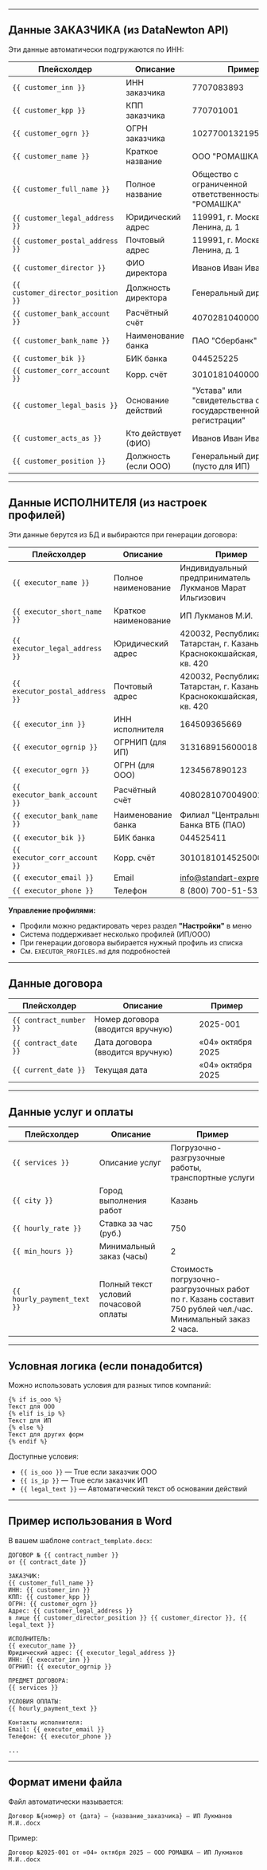 

---

## Данные ЗАКАЗЧИКА (из DataNewton API)

Эти данные автоматически подгружаются по ИНН:

| Плейсхолдер | Описание | Пример |
|------------|----------|--------|
| `{{ customer_inn }}` | ИНН заказчика | 7707083893 |
| `{{ customer_kpp }}` | КПП заказчика | 770701001 |
| `{{ customer_ogrn }}` | ОГРН заказчика | 1027700132195 |
| `{{ customer_name }}` | Краткое название | ООО "РОМАШКА" |
| `{{ customer_full_name }}` | Полное название | Общество с ограниченной ответственностью "РОМАШКА" |
| `{{ customer_legal_address }}` | Юридический адрес | 119991, г. Москва, ул. Ленина, д. 1 |
| `{{ customer_postal_address }}` | Почтовый адрес | 119991, г. Москва, ул. Ленина, д. 1 |
| `{{ customer_director }}` | ФИО директора | Иванов Иван Иванович |
| `{{ customer_director_position }}` | Должность директора | Генеральный директор |
| `{{ customer_bank_account }}` | Расчётный счёт | 40702810400000123456 |
| `{{ customer_bank_name }}` | Наименование банка | ПАО "Сбербанк" |
| `{{ customer_bik }}` | БИК банка | 044525225 |
| `{{ customer_corr_account }}` | Корр. счёт | 30101810400000000225 |
| `{{ customer_legal_basis }}` | Основание действий | "Устава" или "свидетельства о государственной регистрации" |
| `{{ customer_acts_as }}` | Кто действует (ФИО) | Иванов Иван Иванович |
| `{{ customer_position }}` | Должность (если ООО) | Генеральный директор (пусто для ИП) |

---

## Данные ИСПОЛНИТЕЛЯ (из настроек профилей)

Эти данные берутся из БД и выбираются при генерации договора:

| Плейсхолдер | Описание | Пример |
|------------|----------|--------|
| `{{ executor_name }}` | Полное наименование | Индивидуальный предприниматель Лукманов Марат Ильгизович |
| `{{ executor_short_name }}` | Краткое наименование | ИП Лукманов М.И. |
| `{{ executor_legal_address }}` | Юридический адрес | 420032, Республика Татарстан, г. Казань, ул. Краснококшайская, д. 60, кв. 420 |
| `{{ executor_postal_address }}` | Почтовый адрес | 420032, Республика Татарстан, г. Казань, ул. Краснококшайская, д. 60, кв. 420 |
| `{{ executor_inn }}` | ИНН исполнителя | 164509365669 |
| `{{ executor_ogrnip }}` | ОГРНИП (для ИП) | 313168915600018 |
| `{{ executor_ogrn }}` | ОГРН (для ООО) | 1234567890123 |
| `{{ executor_bank_account }}` | Расчётный счёт | 40802810700490014077 |
| `{{ executor_bank_name }}` | Наименование банка | Филиал "Центральный" Банка ВТБ (ПАО) |
| `{{ executor_bik }}` | БИК банка | 044525411 |
| `{{ executor_corr_account }}` | Корр. счёт | 30101810145250000411 |
| `{{ executor_email }}` | Email | info@standart-express.ru |
| `{{ executor_phone }}` | Телефон | 8 (800) 700-51-53 |

**Управление профилями:**
- Профили можно редактировать через раздел **"Настройки"** в меню
- Система поддерживает несколько профилей (ИП/ООО)
- При генерации договора выбирается нужный профиль из списка
- См. `EXECUTOR_PROFILES.md` для подробностей

---

## Данные договора

| Плейсхолдер | Описание | Пример |
|------------|----------|--------|
| `{{ contract_number }}` | Номер договора (вводится вручную) | 2025-001 |
| `{{ contract_date }}` | Дата договора (вводится вручную) | «04» октября 2025 |
| `{{ current_date }}` | Текущая дата | «04» октября 2025 |

---

## Данные услуг и оплаты

| Плейсхолдер | Описание | Пример |
|------------|----------|--------|
| `{{ services }}` | Описание услуг | Погрузочно-разгрузочные работы, транспортные услуги |
| `{{ city }}` | Город выполнения работ | Казань |
| `{{ hourly_rate }}` | Ставка за час (руб.) | 750 |
| `{{ min_hours }}` | Минимальный заказ (часы) | 2 |
| `{{ hourly_payment_text }}` | Полный текст условий почасовой оплаты | Стоимость погрузочно-разгрузочных работ по г. Казань составит 750 рублей чел./час. Минимальный заказ 2 часа. |

---

## Условная логика (если понадобится)

Можно использовать условия для разных типов компаний:

```
{% if is_ooo %}
Текст для ООО
{% elif is_ip %}
Текст для ИП
{% else %}
Текст для других форм
{% endif %}
```

Доступные условия:
- `{{ is_ooo }}` — True если заказчик ООО
- `{{ is_ip }}` — True если заказчик ИП
- `{{ legal_text }}` — Автоматический текст об основании действий

---

## Пример использования в Word

В вашем шаблоне `contract_template.docx`:

```
ДОГОВОР № {{ contract_number }}
от {{ contract_date }}

ЗАКАЗЧИК:
{{ customer_full_name }}
ИНН: {{ customer_inn }}
КПП: {{ customer_kpp }}
ОГРН: {{ customer_ogrn }}
Адрес: {{ customer_legal_address }}
в лице {{ customer_director_position }} {{ customer_director }}, {{ legal_text }}

ИСПОЛНИТЕЛЬ:
{{ executor_name }}
Юридический адрес: {{ executor_legal_address }}
ИНН: {{ executor_inn }}
ОГРНИП: {{ executor_ogrnip }}

ПРЕДМЕТ ДОГОВОРА:
{{ services }}

УСЛОВИЯ ОПЛАТЫ:
{{ hourly_payment_text }}

Контакты исполнителя:
Email: {{ executor_email }}
Телефон: {{ executor_phone }}

...
```

---

## Формат имени файла

Файл автоматически называется:
```
Договор №{номер} от {дата} — {название_заказчика} — ИП Лукманов М.И..docx
```

Пример:
```
Договор №2025-001 от «04» октября 2025 — ООО РОМАШКА — ИП Лукманов М.И..docx
```

